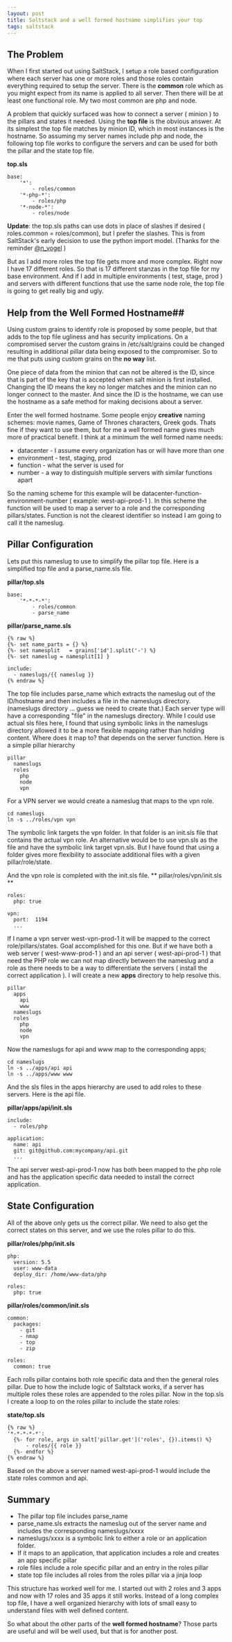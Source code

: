 ```yaml
---
layout: post
title: Saltstack and a well formed hostname simplifies your top
tags: saltstack
---
```


## The Problem ##
When I first started out using SaltStack, I setup a role based configuration where each server has one or more roles and those roles contain everything required to setup the server.  There is the **common** role which as you might expect from its name is applied to all server.  Then there will be at least one functional role.  My two most common are php and node.

A problem that quickly surfaced was how to connect a server ( minion ) to the pillars and states it needed.   Using the **top file** is the obvious answer. At its simplest the top file matches by minion ID, which in most instances is the hostname. So assuming my server names include php and node, the following top file works to configure the servers and can be used for both the pillar and the state top file.

**top.sls**

```
base:
    '*':
        - roles/common
    '*-php-*':
        - roles/php
    '*-node-*':
        - roles/node
```
**Update**: the top.sls paths can use dots in place of slashes if desired ( roles.common = roles/common), but I prefer the slashes.  This is from SaltStack's early decision to use the python import model. (Thanks for the reminder [@n_vogel](https://twitter.com/@n_vogel) )

But as I add more roles the top file gets more and more complex.   Right now I have 17 different roles.   So that is 17 different stanzas in the top file for my base environment.  And if I add in multiple environments ( test, stage, prod ) and servers with different functions that use the same node role, the top file is going to get really big and ugly.

## Help from the Well Formed Hostname##

Using custom grains to identify role is proposed by some people, but that adds to the top file ugliness and has security implications.  On a compromised server the custom grains in /etc/salt/grains could be changed resulting in additional pillar data being exposed to the compromiser.  So to me that puts using custom grains on the **no way** list.

One piece of data from the minion that can not be altered is the ID, since that is part of the key that is accepted when salt minion is first installed.   Changing the ID means the key no longer matches and the minion can no longer connect to the master.  And since the ID is the hostname, we can use the hostname as a safe method for making decisions about a server.

Enter the well formed hostname.  Some people enjoy **creative** naming schemes: movie names, Game of Thrones characters, Greek gods.   Thats fine if they want to use them, but for me a well formed name gives much more of practical benefit.  I think at a minimum the well formed name needs:

* datacenter - I assume every organization has or will have more than one
* environment - test, staging, prod
* function - what the server is used for
* number - a way to distinguish multiple servers with similar functions apart

So the naming scheme for this example will be  datacenter-function-environment-number ( example: west-api-prod-1 ).  In this scheme the function will be used to map a server to a role and the corresponding pillars/states.  Function is not the clearest identifier so instead I am going to call it the nameslug.

## Pillar Configuration ##
Lets put this nameslug to use to simplify the pillar top file.  Here is a simplified top file and a parse_name.sls file.

**pillar/top.sls**

```
base:
    '*-*-*-*':
        - roles/common
        - parse_name
```

**pillar/parse_name.sls**

```
{% raw %}
{%- set name_parts = {} %}
{%- set namesplit   = grains['id'].split('-') %}
{%- set nameslug = namesplit[1] }

include:
  - nameslugs/{{ nameslug }}
{% endraw %}
```

The top file includes parse_name which extracts the nameslug out of the ID/hostname and then includes a file in the nameslugs directory.  (nameslugs directory ... guess we need to create that.)   Each server type will have a corresponding "file" in the nameslugs directory.   While I could use actual sls files here, I found that using symbolic links in the nameslugs directory allowed it to be a more flexible mapping rather than holding content.  Where does it map to?  that depends on the server function.   Here is a simple pillar hierarchy

```
pillar
  nameslugs
  roles
    php
    node
    vpn
```

For a VPN server we would create a nameslug that maps to the vpn role.

```
cd nameslugs
ln -s ../roles/vpn vpn
```

The symbolic link targets the vpn folder.  In that folder is an init.sls file that contains the actual vpn role. An alternative would be to use vpn.sls as the file and have the symbolic link target vpn.sls.  But I have found that using a folder gives more flexibility to associate additional files with a given pillar/role/state.

And the vpn role is completed with the init.sls file.
** pillar/roles/vpn/init.sls **

```
roles:
  php: true

vpn:
  port:  1194
  ...

```

If I name a vpn server west-vpn-prod-1 it will be mapped to the correct role/pillars/states.  Goal accomplished for this one.  But if we have both a web server ( west-www-prod-1 ) and an api server ( west-api-prod-1 ) that need the PHP role we can not map directly between the nameslug and a role as there needs to be a way to differentiate the servers ( install the correct application ).  I will create a new **apps** directory to help resolve this.

```
pillar
  apps
    api
    www
  nameslugs
  roles
    php
    node
    vpn
```

Now the nameslugs for api and www map to the corresponding apps;

```
cd nameslugs
ln -s ../apps/api api
ln -s ../apps/www www
```

And the sls files in the apps hierarchy are used to add roles to these servers.  Here is the api file.

**pillar/apps/api/init.sls**

```
include:
  - roles/php

application:
  name: api
  git: git@github.com:mycompany/api.git
  ...
```

The api server west-api-prod-1 now has both been mapped to the php role and has the application specific data needed to install the correct application.

## State Configuration ##

All of the above only gets us the correct pillar.  We need to also get the correct states on this server, and we use the roles pillar to do this.

**pillar/roles/php/init.sls**

```
php:
  version: 5.5
  user: www-data
  deploy_dir: /home/www-data/php

roles:
  php: true
```

**pillar/roles/common/init.sls**

```
common:
  packages:
    - git
    - nmap
    - top
    - zip

roles:
  common: true
```

Each rolls pillar contains both role specific data and then the general roles pillar.  Due to how the include logic of Saltstack works, if a server has multiple roles these roles are appended to the roles pillar.  Now in the top.sls I create a loop to on the roles pillar to include the state roles:

**state/top.sls**

```
{% raw %}
'*-*-*-*-*':
  {%- for role, args in salt['pillar.get']('roles', {}).items() %}
      - roles/{{ role }}
  {%- endfor %}
{% endraw %}
```

Based on the above a server named west-api-prod-1 would include the state roles common and api.

## Summary ##

* The pillar top file includes parse_name
* parse_name.sls extracts the nameslug out of the server name and includes the corresponding nameslugs/xxxx
* nameslugs/xxxx is a symbolic link to either a role or an application folder.
* If it maps to an application, that application includes a role and creates an app specific pillar
* role files include a role specific pillar and an entry in the roles pillar
* state top file includes all roles from the roles pillar via a jinja loop

This structure has worked well for me.  I started out with 2 roles and 3 apps and now with 17 roles and 35 apps it still works.  Instead of a long complex top file, I have a well organized hierarchy with lots of small easy to understand files with well defined content.  

So what about the other parts of the **well formed hostname**? Those parts are useful and will be well used, but that is for another post.
